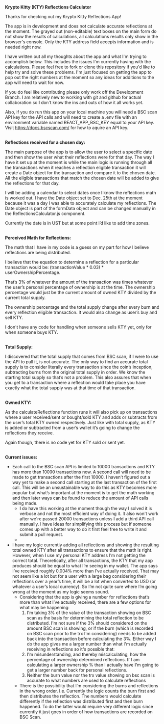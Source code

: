 <b>Krypto Kitty (KTY) Reflections Calculator</b>

Thanks for checking out my Krypto Kitty Reflections App!

The app is in development and does not calculate accurate reflections at the moment. The grayed out (non-editable) text boxes on the main form do not show the results of calculations, all calculations results only show in the browser's console. Only the KTY address field accepts information and is needed right now. 

I have written out all my thoughts about the app and what I'm trying to accomplish below. This includes the issues I'm currently having with the calculations. Please feel free to fork or clone this repository if you'd like to help try and solve these problems. I'm just focused on getting the app to pop out the right numbers at the moment so any ideas for additions to the app will need to wait for now.

If you do feel like contributing please only work off the Development Branch. I am relatively new to working with git and github for actual collaboration so I don't know the ins and outs of how it all works yet.

Also, if you do run this app on your local machine you will need a BSC scan API key for the API calls and will need to create a .env file with an environment variable named REACT_APP_BSC_KEY equal to your API key. Visit https://docs.bscscan.com/ for how to aquire an API key.

<br/>
<b>Reflections received for a chosen day:</b>

The main purpose of the app is to allow the user to select a specific date and then show the user what their reflections were for that day. The way I have it set up at the moment is while the main logic is running through all the transactions when it reaches a reflection eligible transaction it will create a Date object for the transaction and compare it to the chosen date. All the eligible transactions that match the chosen date will be added to give the reflections for that day.

I will be adding a calendar to select dates once I know the reflections math is worked out. I have the Date object set to Dec. 25th at the moment because it was a day I was able to accurately calculate my reflections. The Date object is part of the formData object and can be changed manually in the ReflectionsCalculator.js component.

Currently the date is in UST but at some point I’d like to add time zones. 

<br/>
<b>Perceived Math for Reflections:</b>

The math that I have in my code is a guess on my part for how I believe reflections are being distributed.

I believe that the equation to determine a reflection for a particular transaction would be: 
(transactionValue * 0.03) * userOwnershipPercentage.

That’s 3% of whatever the amount of the transaction was times whatever the user’s personal percentage of ownership is at the time. The ownership percentage would just be the current amount of owned KTY divided by the current total supply.

The ownership percentage and the total supply change after every burn and every reflection eligible transaction. It would also change as user’s buy and sell KTY.

I don't have any code for handling when someone sells KTY yet, only for when someone buys KTY.

<br/>
<b>Total Supply:</b>

I discovered that the total supply that comes from BSC scan, if I were to use the API to pull it, is not accurate. The only way to find an accurate total supply is to consider literally every transaction since the coin’s inception, subtracting burns from the original total supply in order. We know the starting total supply so that’s not a problem. This also assures that when you get to a transaction where a reflection would take place you have exactly what the total supply was at that time of that transaction.

<br/>
<b>Owned KTY:</b>

As the calculateReflections function runs it will also pick up on transactions where a user received/sent or bought/sold KTY and adds or subtracts from the user’s total KTY owned respectively. Just like with total supply, as KTY is added or subtracted from a user’s wallet it’s going to change the reflections they receive.

Again though, there is no code yet for KTY sold or sent yet.

<br/>
<b>Current issues:</b>

<ul>
<li>
Each call to the BSC scan API is limited to 10000 transactions and KTY has more than 10000 transactions now. A second call will need to be made to get transactions after the first 10000. I haven’t figured out a way yet to make a second call starting at the last transaction of the first call. This will be an unsustainable way to do this as KTY becomes more popular but what’s important at the moment is to get the math working and then later ways can be found to reduce the amount of API calls being made.
  <ul>
  <li>
  I do have this working at the moment though the way I solved it is verbose and not the most efficient way of doing it. It also won't work after we're passed 20000 transactions unless I add a third API call manually. I have ideas for simplifying this process but if someone comes up with a better way to do it first feel free to write it and submit a pull request. 
  <li>
  </ul>
</li>
  
<li>
I have my logic currently adding all reflections and showing the resulting total owned KTY after all transactions to ensure that the math is right. However, when I use my personal KTY address I’m not getting the correct total. Theoretically, after all transactions, the KTY that my app produces should be equal to what I’m seeing in my wallet. The app says I’ve received roughly 0.004% more than I’ve actually received. That may not seem like a lot but for a user with a large bag considering their reflections over a year’s time, it will be a lot when converted to USD (or whatever a user’s local currency). So I’m not quite sure where I’m going wrong at the moment as my logic seems sound.
<ul>
  <li>
  Considering that the app is giving a number for reflections that’s more than what I’ve actually received, there are a few options for what may be happening:
  <ol>
    <li>
    I'm taking 3% of the value of the transaction showing on BSC scan as the basis for determining the total reflection to be distributed. I'm not sure if the 3% should considered on the amount BSC scan is showing, or if the burn (which is recorded on BSC scan prior to the trx I'm considering) needs to be added back into the transaction before calculating the 3%. Either way I do the app gives me a larger number than what I'm actually receiving in reflections so it's possible that:
    </li>
    <li>
    I'm misunderstanding, and thereby miscalculating, how the percentage of ownership determined reflections. If I am calculating a larger ownership % than I actually have I'm going to get a larger number back for personal reflections.
    </li>
    <li>
    Neither the burn value nor the trx value showing on bsc scan is accurate to what numbers are used to calculate reflections
    </li>
  </ol>
  </li>
  <li>
  There is the possibility that I’m considering the burns and reflections in the wrong order. I.e. Currently the logic counts the burn first and then distributes the reflection. The numbers would calculate differently if the reflection was distributed first and then burn happened. To do the latter would require very different logic since currently it just goes in order of how transactions are recorded on BSC Scan.
  </li>
</ul>
</li>
</ul>
